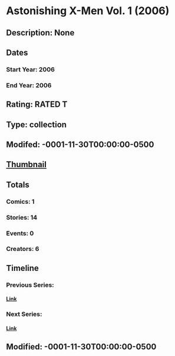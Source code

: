 # Astonishing X-Men Vol. 1 (2006)
## Description: None
## Dates
### Start Year: 2006
### End Year: 2006
## Rating: RATED T
## Type: collection
## Modifed: -0001-11-30T00:00:00-0500
## [Thumbnail](http://i.annihil.us/u/prod/marvel/i/mg/8/f0/4bc5f4ef03053.jpg)
## Totals
### Comics: 1
### Stories: 14
### Events: 0
### Creators: 6
## Timeline
### Previous Series: 
#### [Link]()
### Next Series: 
#### [Link]()
## Modified: -0001-11-30T00:00:00-0500